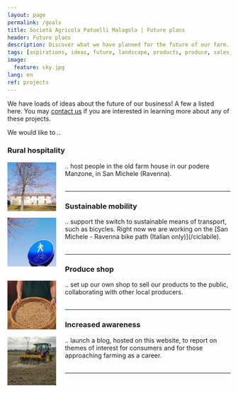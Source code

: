 ```yaml
---
layout: page
permalink: /goals
title: Società Agricola Patuelli Malagola | Future plans
header: Future plans
description: Discover what we have planned for the future of our farm.
tags: [aspirations, ideas, future, landscape, products, produce, sales, shop, hospitality, mobility, sustainability, bicycle, blog, Ravenna, Emilia-Romagna]
image:
  feature: sky.jpg
lang: en
ref: projects
---
```


We have loads of ideas about the future of our business! A few a listed here. You may [contact us](/contact) if you are interested in learning more about any of these projects.     

We would like to ..

### Rural hospitality    
<img src="/images/casacolonica.jpg" style="width:110px;height:110px;margin:0px 20px 0px 0px" align="left"> 
.. host people in the old farm house in our podere Manzone, in San Michele (Ravenna).  
<br/><br/>  

---

### Sustainable mobility     
<img src="/images/segnaleciclabile.jpg" style="width:110px;height:110px;margin:0px 20px 0px 0px" align="left"> 
.. support the switch to sustainable means of transport, such as bicycles. Right now we are working on the [San Michele - Ravenna bike path (Italian only)](/ciclabile).
<br/><br/> 

---

### Produce shop   
<img src="/images/sellproduce.jpg" style="width:110px;height:110px;margin:0px 20px 0px 0px" align="left"> 
.. set up our own shop to sell our products to the public, collaborating with other local producers.
<br/><br/>  

---

### Increased awareness
<img src="/images/semina.jpg" style="width:110px;height:110px;margin:0px 20px 0px 0px" align="left"> 
.. launch a blog, hosted on this website, to report on themes of interest for consumers and for those approaching farming as a career. 
<br/><br/> 

---